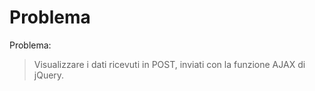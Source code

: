 # Problema
Problema:
> Visualizzare i dati ricevuti in POST, inviati con la funzione AJAX di jQuery.